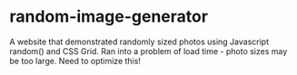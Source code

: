 # random-image-generator

A website that demonstrated randomly sized photos using Javascript random() and CSS Grid. 
Ran into a problem of load time - photo sizes may be too large. Need to optimize this!
